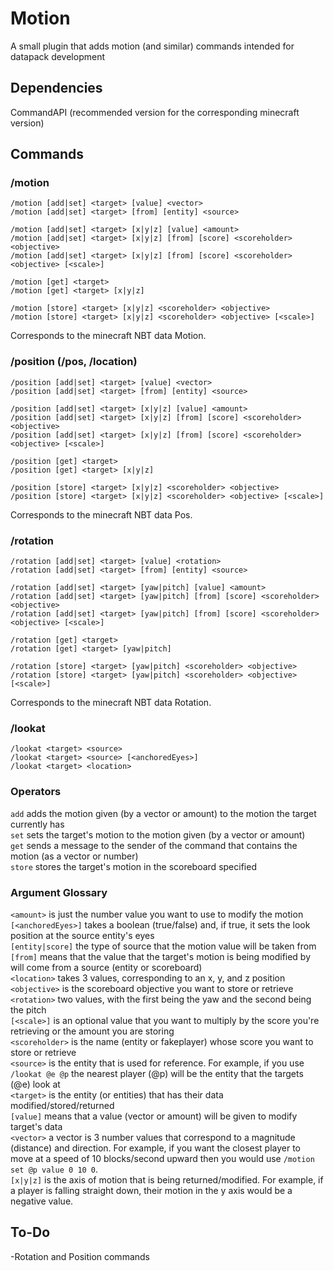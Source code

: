 # Motion
A small plugin that adds motion (and similar) commands intended for datapack development

## Dependencies

CommandAPI (recommended version for the corresponding minecraft version)

## Commands
### /motion
```
/motion [add|set] <target> [value] <vector>
/motion [add|set] <target> [from] [entity] <source>

/motion [add|set] <target> [x|y|z] [value] <amount>
/motion [add|set] <target> [x|y|z] [from] [score] <scoreholder> <objective>
/motion [add|set] <target> [x|y|z] [from] [score] <scoreholder> <objective> [<scale>]

/motion [get] <target>
/motion [get] <target> [x|y|z]

/motion [store] <target> [x|y|z] <scoreholder> <objective>
/motion [store] <target> [x|y|z] <scoreholder> <objective> [<scale>]
```

Corresponds to the minecraft NBT data Motion. <br />

### /position (/pos, /location)
```
/position [add|set] <target> [value] <vector>
/position [add|set] <target> [from] [entity] <source>

/position [add|set] <target> [x|y|z] [value] <amount>
/position [add|set] <target> [x|y|z] [from] [score] <scoreholder> <objective>
/position [add|set] <target> [x|y|z] [from] [score] <scoreholder> <objective> [<scale>]

/position [get] <target>
/position [get] <target> [x|y|z]

/position [store] <target> [x|y|z] <scoreholder> <objective>
/position [store] <target> [x|y|z] <scoreholder> <objective> [<scale>]
```

Corresponds to the minecraft NBT data Pos. <br />

### /rotation
```
/rotation [add|set] <target> [value] <rotation>
/rotation [add|set] <target> [from] [entity] <source>

/rotation [add|set] <target> [yaw|pitch] [value] <amount>
/rotation [add|set] <target> [yaw|pitch] [from] [score] <scoreholder> <objective>
/rotation [add|set] <target> [yaw|pitch] [from] [score] <scoreholder> <objective> [<scale>]

/rotation [get] <target>
/rotation [get] <target> [yaw|pitch]

/rotation [store] <target> [yaw|pitch] <scoreholder> <objective>
/rotation [store] <target> [yaw|pitch] <scoreholder> <objective> [<scale>]
```

Corresponds to the minecraft NBT data Rotation. <br />

### /lookat
```
/lookat <target> <source>
/lookat <target> <source> [<anchoredEyes>]
/lookat <target> <location>
```

### Operators
`add` adds the motion given (by a vector or amount) to the motion the target currently has <br />
`set` sets the target's motion to the motion given (by a vector or amount) <br />
`get` sends a message to the sender of the command that contains the motion (as a vector or number) <br />
`store` stores the target's motion in the scoreboard specified

### Argument Glossary
`<amount>` is just the number value you want to use to modify the motion <br />
`[<anchoredEyes>]` takes a boolean (true/false) and, if true, it sets the look position at the source entity's eyes <br />
`[entity|score]` the type of source that the motion value will be taken from <br />
`[from]` means that the value that the target's motion is being modified by will come from a source (entity or scoreboard) <br />
`<location>` takes 3 values, corresponding to an x, y, and z position <br />
`<objective>` is the scoreboard objective you want to store or retrieve <br />
`<rotation>` two values, with the first being the yaw and the second being the pitch <br />
`[<scale>]` is an optional value that you want to multiply by the score you're retrieving or the amount you are storing <br />
`<scoreholder>` is the name (entity or fakeplayer) whose score you want to store or retrieve <br />
`<source>` is the entity that is used for reference. For example, if you use `/lookat @e @p` the nearest player (@p) will be the entity that the targets (@e) look at <br />
`<target>` is the entity (or entities) that has their data modified/stored/returned <br />
`[value]` means that a value (vector or amount) will be given to modify target's data <br />
`<vector>` a vector is 3 number values that correspond to a magnitude (distance) and direction. For example, if you want the closest player to move at a speed of 10 blocks/second upward then you would use `/motion set @p value 0 10 0`. <br />
`[x|y|z]` is the axis of motion that is being returned/modified. For example, if a player is falling straight down, their motion in the y axis would be a negative value. <br />

## To-Do
-Rotation and Position commands
